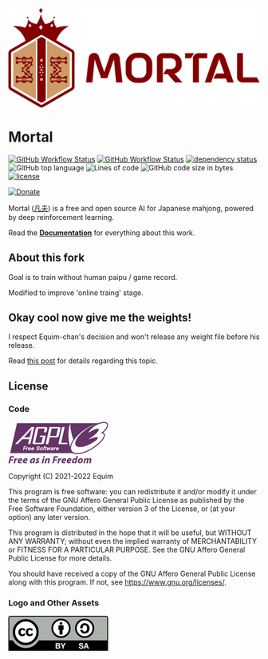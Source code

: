 <p align="center">
  <img src="https://github.com/A0nameless0man/Mortal/raw/main/docs/src/assets/logo.png" width="550" />
</p>

# Mortal

[![GitHub Workflow Status](https://img.shields.io/github/workflow/status/A0nameless0man/Mortal/build-libriichi?label=libriichi)](https://github.com/A0nameless0man/Mortal/actions)
[![GitHub Workflow Status](https://img.shields.io/github/workflow/status/A0nameless0man/Mortal/deploy-docs?label=docs)](https://mortal.ekyu.moe)
[![dependency status](https://deps.rs/repo/github/A0nameless0man/Mortal/status.svg)](https://deps.rs/repo/github/A0nameless0man/Mortal)
![GitHub top language](https://img.shields.io/github/languages/top/A0nameless0man/Mortal)
![Lines of code](https://img.shields.io/tokei/lines/github/A0nameless0man/Mortal)
![GitHub code size in bytes](https://img.shields.io/github/languages/code-size/A0nameless0man/Mortal)
[![license](https://img.shields.io/github/license/A0nameless0man/Mortal)](https://github.com/A0nameless0man/Mortal/blob/main/LICENSE)

[![Donate](https://img.shields.io/badge/Donate-%E2%9D%A4%EF%B8%8F-blue?style=social)](https://mortal.ekyu.moe/donate.html)

Mortal ([凡夫](https://www.mdbg.net/chinese/dictionary?wdqb=%E5%87%A1%E5%A4%AB)) is a free and open source AI for Japanese mahjong, powered by deep reinforcement learning.

Read the [**Documentation**](https://mortal.ekyu.moe) for everything about this work.

## About this fork

Goal is to train without human paipu / game record.

Modified to improve 'online traing' stage.

## Okay cool now give me the weights!

I respect Equim-chan's decision and won't release any weight file before his release.

Read [this post](https://gist.github.com/Equim-chan/cf3f01735d5d98f1e7be02e94b288c56) for details regarding this topic.

## License
### Code
[![AGPL-3.0-or-later](https://github.com/A0nameless0man/Mortal/raw/main/docs/src/assets/agpl.png)](https://github.com/A0nameless0man/Mortal/blob/main/LICENSE)

Copyright (C) 2021-2022 Equim

This program is free software: you can redistribute it and/or modify it under the terms of the GNU Affero General Public License as published by the Free Software Foundation, either version 3 of the License, or (at your option) any later version.

This program is distributed in the hope that it will be useful, but WITHOUT ANY WARRANTY; without even the implied warranty of MERCHANTABILITY or FITNESS FOR A PARTICULAR PURPOSE. See the GNU Affero General Public License for more details.

You should have received a copy of the GNU Affero General Public License along with this program. If not, see <https://www.gnu.org/licenses/>.

### Logo and Other Assets
[![CC BY-SA 4.0](https://github.com/A0nameless0man/Mortal/raw/main/docs/src/assets/by-sa.png)](https://creativecommons.org/licenses/by-sa/4.0/)

